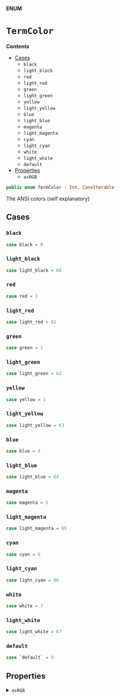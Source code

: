 **ENUM**

# `TermColor`

**Contents**

- [Cases](#cases)
  - `black`
  - `light_black`
  - `red`
  - `light_red`
  - `green`
  - `light_green`
  - `yellow`
  - `light_yellow`
  - `blue`
  - `light_blue`
  - `magenta`
  - `light_magenta`
  - `cyan`
  - `light_cyan`
  - `white`
  - `light_white`
  - `default`
- [Properties](#properties)
  - `asRGB`

```swift
public enum TermColor : Int, CaseIterable
```

The ANSI colors (self explanatory)

## Cases
### `black`

```swift
case black = 0
```

### `light_black`

```swift
case light_black = 60
```

### `red`

```swift
case red = 1
```

### `light_red`

```swift
case light_red = 61
```

### `green`

```swift
case green = 2
```

### `light_green`

```swift
case light_green = 62
```

### `yellow`

```swift
case yellow = 3
```

### `light_yellow`

```swift
case light_yellow = 63
```

### `blue`

```swift
case blue = 4
```

### `light_blue`

```swift
case light_blue = 64
```

### `magenta`

```swift
case magenta = 5
```

### `light_magenta`

```swift
case light_magenta = 65
```

### `cyan`

```swift
case cyan = 6
```

### `light_cyan`

```swift
case light_cyan = 66
```

### `white`

```swift
case white = 7
```

### `light_white`

```swift
case light_white = 67
```

### `default`

```swift
case `default` = 9
```

## Properties
<details><summary markdown="span"><code>asRGB</code></summary>

```swift
var asRGB : (r: Float, g: Float, b: Float)?
```

</details>
